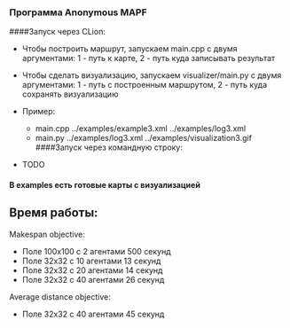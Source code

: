 ### Программа Anonymous MAPF
####Запуск через CLion:
   
* Чтобы построить маршрут, запускаем main.cpp с двумя аргументами: 1 - путь к карте, 2 - путь куда записывать результат

* Чтобы сделать визуализацию, запускаем visualizer/main.py с двумя аргументами: 1 - путь с построенным маршрутом, 2 - путь куда сохранять визуализацию
* Пример:
  * main.cpp ../examples/example3.xml ../examples/log3.xml
  * main.py ../examples/log3.xml ../examples/visualization3.gif
####Запуск через командную строку:
* TODO

#### В examples есть готовые карты с визуализацией

## Время работы:
Makespan objective:
 * Поле 100х100 с 2 агентами 500 секунд
 * Поле 32x32 с 10 агентами 13 секунд
 * Поле 32x32 с 20 агентами 14 секунд
 * Поле 32x32 с 40 агентами 26 секунд

Average distance objective:
 * Поле 32x32 с 40 агентами 45 секунд